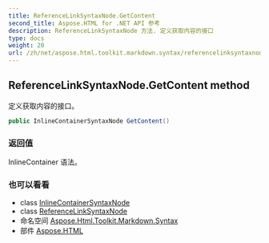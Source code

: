 ```yaml
---
title: ReferenceLinkSyntaxNode.GetContent
second_title: Aspose.HTML for .NET API 参考
description: ReferenceLinkSyntaxNode 方法. 定义获取内容的接口
type: docs
weight: 20
url: /zh/net/aspose.html.toolkit.markdown.syntax/referencelinksyntaxnode/getcontent/
---
```

## ReferenceLinkSyntaxNode.GetContent method

定义获取内容的接口。

```csharp
public InlineContainerSyntaxNode GetContent()
```

### 返回值

InlineContainer 语法。

### 也可以看看

* class [InlineContainerSyntaxNode](../../inlinecontainersyntaxnode/)
* class [ReferenceLinkSyntaxNode](../)
* 命名空间 [Aspose.Html.Toolkit.Markdown.Syntax](../../referencelinksyntaxnode/)
* 部件 [Aspose.HTML](../../../)


